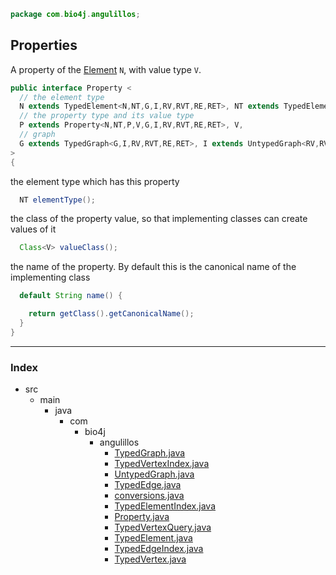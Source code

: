 
```java
package com.bio4j.angulillos;
```


## Properties

A property of the [Element](TypedElement.java.md) `N`, with value type `V`.


```java
public interface Property <
  // the element type
  N extends TypedElement<N,NT,G,I,RV,RVT,RE,RET>, NT extends TypedElement.Type<N,NT,G,I,RV,RVT,RE,RET>,
  // the property type and its value type
  P extends Property<N,NT,P,V,G,I,RV,RVT,RE,RET>, V,
  // graph
  G extends TypedGraph<G,I,RV,RVT,RE,RET>, I extends UntypedGraph<RV,RVT,RE,RET>, RV,RVT, RE,RET
> 
{
```


  the element type which has this property 


```java
  NT elementType();
```


  the class of the property value, so that implementing classes can create values of it


```java
  Class<V> valueClass();
```


  the name of the property. By default this is the canonical name of the implementing class


```java
  default String name() {

    return getClass().getCanonicalName();
  }
}
```


------

### Index

+ src
  + main
    + java
      + com
        + bio4j
          + angulillos
            + [TypedGraph.java][main/java/com/bio4j/angulillos/TypedGraph.java]
            + [TypedVertexIndex.java][main/java/com/bio4j/angulillos/TypedVertexIndex.java]
            + [UntypedGraph.java][main/java/com/bio4j/angulillos/UntypedGraph.java]
            + [TypedEdge.java][main/java/com/bio4j/angulillos/TypedEdge.java]
            + [conversions.java][main/java/com/bio4j/angulillos/conversions.java]
            + [TypedElementIndex.java][main/java/com/bio4j/angulillos/TypedElementIndex.java]
            + [Property.java][main/java/com/bio4j/angulillos/Property.java]
            + [TypedVertexQuery.java][main/java/com/bio4j/angulillos/TypedVertexQuery.java]
            + [TypedElement.java][main/java/com/bio4j/angulillos/TypedElement.java]
            + [TypedEdgeIndex.java][main/java/com/bio4j/angulillos/TypedEdgeIndex.java]
            + [TypedVertex.java][main/java/com/bio4j/angulillos/TypedVertex.java]

[main/java/com/bio4j/angulillos/TypedGraph.java]: TypedGraph.java.md
[main/java/com/bio4j/angulillos/TypedVertexIndex.java]: TypedVertexIndex.java.md
[main/java/com/bio4j/angulillos/UntypedGraph.java]: UntypedGraph.java.md
[main/java/com/bio4j/angulillos/TypedEdge.java]: TypedEdge.java.md
[main/java/com/bio4j/angulillos/conversions.java]: conversions.java.md
[main/java/com/bio4j/angulillos/TypedElementIndex.java]: TypedElementIndex.java.md
[main/java/com/bio4j/angulillos/Property.java]: Property.java.md
[main/java/com/bio4j/angulillos/TypedVertexQuery.java]: TypedVertexQuery.java.md
[main/java/com/bio4j/angulillos/TypedElement.java]: TypedElement.java.md
[main/java/com/bio4j/angulillos/TypedEdgeIndex.java]: TypedEdgeIndex.java.md
[main/java/com/bio4j/angulillos/TypedVertex.java]: TypedVertex.java.md
